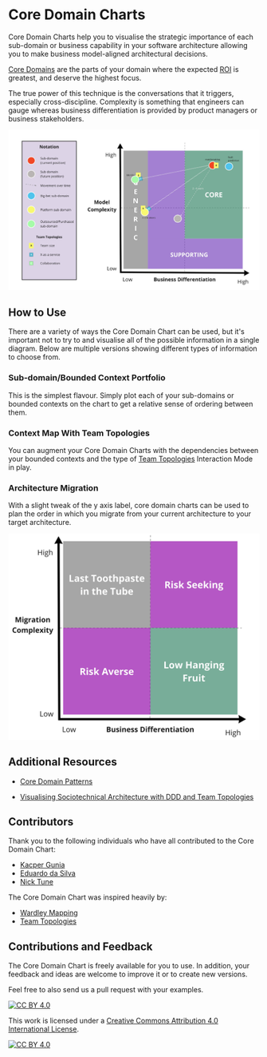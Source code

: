 # Core Domain Charts

Core Domain Charts help you to visualise the strategic importance of each sub-domain or business capability in your software architecture allowing you to make business model-aligned architectural decisions.

[Core Domains](https://www.youtube.com/watch?v=PBRluTD5oHo) are the parts of your domain where the expected [ROI](https://www.investopedia.com/terms/r/returnoninvestment.asp) is greatest, and deserve the highest focus.

The true power of this technique is the conversations that it triggers, especially cross-discipline. Complexity is something that engineers can gauge whereas business differentiation is provided by product managers or business stakeholders.

![alt text](resources/core-domain-chart-template.jpg "Core Domain Chart")

## How to Use
There are a variety of ways the Core Domain Chart can be used, but it's important not to try to and visualise all of the possible information in a single diagram. Below are multiple versions showing different types of information to choose from.

### Sub-domain/Bounded Context Portfolio
This is the simplest flavour. Simply plot each of your sub-domains or bounded contexts on the chart to get a relative sense of ordering between them.

### Context Map With Team Topologies
You can augment your Core Domain Charts with the dependencies between your bounded contexts and the type of [Team Topologies](https://github.com/TeamTopologies) Interaction Mode in play.

### Architecture Migration
With a slight tweak of the y axis label, core domain charts can be used to plan the order in which you migrate from your current architecture to your target architecture.

![alt text](resources/architecture-migration-core-domain-chart.jpg "Architecture Migration Core Domain Chart")

## Additional Resources

- [Core Domain Patterns](https://medium.com/nick-tune-tech-strategy-blog/core-domain-patterns-941f89446af5)

- [Visualising Sociotechnical Architecture with DDD and Team Topologies](https://medium.com/nick-tune-tech-strategy-blog/visualising-sociotechnical-architecture-with-ddd-and-team-topologies-48c6be036c40)


## Contributors

Thank you to the following individuals who have all contributed to the Core Domain Chart:

- [Kacper Gunia](https://github.com/cakper)
- [Eduardo da Silva](https://twitter.com/emgsilva)
- [Nick Tune](https://github.com/ntcoding)

The Core Domain Chart was inspired heavily by:

- [Wardley Mapping](https://medium.com/wardleymaps)
- [Team Topologies](https://teamtopologies.com/)

## Contributions and Feedback

The Core Domain Chart is freely available for you to use. In addition, your feedback and ideas are welcome to improve it or to create new versions. 

Feel free to also send us a pull request with your examples.

[![CC BY 4.0][cc-by-shield]][cc-by]

This work is licensed under a [Creative Commons Attribution 4.0 International
License][cc-by].

[![CC BY 4.0][cc-by-image]][cc-by]

[cc-by]: http://creativecommons.org/licenses/by/4.0/
[cc-by-image]: https://i.creativecommons.org/l/by/4.0/88x31.png
[cc-by-shield]: https://img.shields.io/badge/License-CC%20BY%204.0-lightgrey.svg